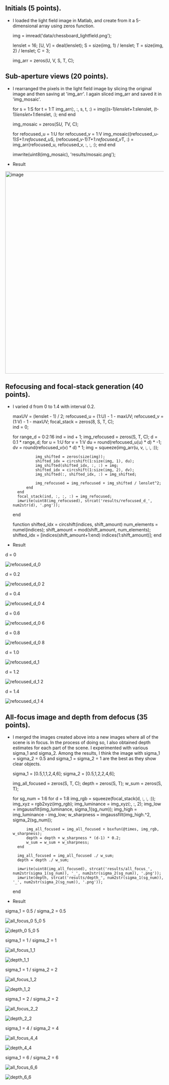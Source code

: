 ## Initials (5 points).
* I loaded the light field image in Matlab, and create from it a 5-dimensional array using zeros function.

    img = imread('data/chessboard_lightfield.png');

    lenslet = 16;
    [U, V] = deal(lenslet);
    S = size(img, 1) / lenslet;
    T = size(img, 2) / lenslet;
    C = 3;

    img_arr = zeros(U, V, S, T, C);
    
    
## Sub-aperture views (20 points).
* I rearranged the pixels in the light field image by slicing the original image and then saving at 'img_arr'. I again sliced img_arr and saved it in 'img_mosaic'.
 
    for s = 1:S
        for t = 1:T
            img_arr(:, :, s, t, :) = img((s-1)*lenslet+1:s*lenslet, (t-1)*lenslet+1:t*lenslet, :);
        end
    end

    img_mosaic = zeros(S*U, T*V, C);

    for refocused_u = 1:U
        for refocused_v = 1:V
            img_mosaic((refocused_u-1)*S+1:refocused_u*S, (refocused_v-1)*T+1:refocused_v*T, :) = img_arr(refocused_u, refocused_v, :, :, :);
        end
    end

    imwrite(uint8(img_mosaic), 'results/mosaic.png');

* Result
<img width="642" alt="image" src="https://github.com/yoonjiJung/AI621/assets/75105873/86a5f59d-8269-4709-b20c-ada13411852a">


## Refocusing and focal-stack generation (40 points).
* I varied d from 0 to 1.4 with interval 0.2. 

    maxUV = (lenslet - 1) / 2;
    refocused_u = (1:U) - 1 - maxUV;
    refocused_v = (1:V) - 1 - maxUV;
    focal_stack = zeros(8, S, T, C);  
    ind = 0;

    for range_d = 0:2:16
        ind = ind + 1;
        img_refocused = zeros(S, T, C);
        d = 0.1 * range_d;
        for u = 1:U
            for v = 1:V
                du = round(refocused_u(u) * d) * -1;
                dv = round(refocused_v(v) * d) * 1;
                img = squeeze(img_arr(u, v, :, :, :));

                img_shifted = zeros(size(img));
                shifted_idx = circshift(1:size(img, 1), du);
                img_shifted(shifted_idx, :, :) = img;
                shifted_idx = circshift(1:size(img, 2), dv);
                img_shifted(:, shifted_idx, :) = img_shifted;

                img_refocused = img_refocused + img_shifted / lenslet^2;    
            end
        end
        focal_stack(ind, :, :, :) = img_refocused;
        imwrite(uint8(img_refocused), strcat('results/refocused_d_', num2str(d), '.png'));
    end

    function shifted_idx = circshift(indices, shift_amount)
        num_elements = numel(indices);
        shift_amount = mod(shift_amount, num_elements);
        shifted_idx = [indices(shift_amount+1:end) indices(1:shift_amount)];
    end

* Result

d = 0

![refocused_d_0](https://github.com/yoonjiJung/AI621/assets/75105873/0d04cf62-361c-4318-8449-cdd03767d853)

d = 0.2

![refocused_d_0 2](https://github.com/yoonjiJung/AI621/assets/75105873/5c8ebbd4-b551-4f76-b99b-2870d3902b6f)

d = 0.4

![refocused_d_0 4](https://github.com/yoonjiJung/AI621/assets/75105873/83abc28c-23e5-45da-a196-65755f1ca11e)

d = 0.6

![refocused_d_0 6](https://github.com/yoonjiJung/AI621/assets/75105873/ecb609a1-fd44-45a4-b419-6f830d8c0927)

d = 0.8

![refocused_d_0 8](https://github.com/yoonjiJung/AI621/assets/75105873/82af5f5c-3a0e-42ea-8b4e-41ebf52710c9)

d = 1.0

![refocused_d_1](https://github.com/yoonjiJung/AI621/assets/75105873/6c278762-386c-4866-bd6b-f008b5a524d4)

d = 1.2

![refocused_d_1 2](https://github.com/yoonjiJung/AI621/assets/75105873/8d56c60d-4d7f-4355-86b9-52c274010078)

d = 1.4

![refocused_d_1 4](https://github.com/yoonjiJung/AI621/assets/75105873/c211ddc5-24c1-4306-a6ed-5b675ed12c35)


## All-focus image and depth from defocus (35 points).
* I merged the images created above into a new images where all of the scene is in focus. In the process of doing so, I also obtained depth estimates for each part of the scene. I experimented with various sigma_1 and sigma_2. Among the results, I think the image with sigma_1 = sigma_2 = 0.5 and sigma_1 = sigma_2 = 1 are the best as they show clear objects.

    sigma_1 = [0.5,1,1,2,4,6];
    sigma_2 = [0.5,1,2,2,4,6];

    img_all_focused = zeros(S, T, C);
    depth = zeros(S, T);
    w_sum = zeros(S, T);

    for sg_num = 1:6
        for d = 1:8
            img_rgb = squeeze(focal_stack(d, :, :, :));
            img_xyz = rgb2xyz(img_rgb);
            img_luminance = img_xyz(:, :, 2);
            img_low = imgaussfilt(img_luminance, sigma_1(sg_num));
            img_high = img_luminance - img_low;
            w_sharpness = imgaussfilt(img_high.^2, sigma_2(sg_num));

            img_all_focused = img_all_focused + bsxfun(@times, img_rgb, w_sharpness);
            depth = depth + w_sharpness * (d-1) * 0.2;
            w_sum = w_sum + w_sharpness;
        end

        img_all_focused = img_all_focused ./ w_sum;
        depth = depth ./ w_sum;

        imwrite(uint8(img_all_focused), strcat('results/all_focus_', num2str(sigma_1(sg_num)), '_', num2str(sigma_2(sg_num)), '.png'));
        imwrite(depth, strcat('results/depth_', num2str(sigma_1(sg_num)), '_', num2str(sigma_2(sg_num)), '.png'));
    end

* Result

sigma_1 = 0.5 / sigma_2 = 0.5

![all_focus_0 5_0 5](https://github.com/yoonjiJung/AI621/assets/75105873/8076a1da-02f5-4540-bcae-fa96cd1f7bbc)

![depth_0 5_0 5](https://github.com/yoonjiJung/AI621/assets/75105873/ae6cdd55-80c8-4773-b200-e8e83f2037f2)

sigma_1 = 1 / sigma_2 = 1

![all_focus_1_1](https://github.com/yoonjiJung/AI621/assets/75105873/d11da0da-9cb8-418a-a548-936d35c21aa8)

![depth_1_1](https://github.com/yoonjiJung/AI621/assets/75105873/2076cc67-2245-4110-9fcb-e11095209363)

sigma_1 = 1 / sigma_2 = 2

![all_focus_1_2](https://github.com/yoonjiJung/AI621/assets/75105873/cb71b525-c87a-4e26-87cb-8f16b3409017)

![depth_1_2](https://github.com/yoonjiJung/AI621/assets/75105873/29a1478f-9b2e-4564-be01-05036fd5a74b)

sigma_1 = 2 / sigma_2 = 2

![all_focus_2_2](https://github.com/yoonjiJung/AI621/assets/75105873/86fa16c0-f766-4e14-9c00-4c530cd94139)

![depth_2_2](https://github.com/yoonjiJung/AI621/assets/75105873/f092ec7a-3ee0-4401-9885-38857a69c7b8)

sigma_1 = 4 / sigma_2 = 4

![all_focus_4_4](https://github.com/yoonjiJung/AI621/assets/75105873/5b12e65e-66f8-4581-a53e-5195a6ef26f5)

![depth_4_4](https://github.com/yoonjiJung/AI621/assets/75105873/fa2de9a2-ef46-49bc-befe-c22848265dee)

sigma_1 = 6 / sigma_2 = 6

![all_focus_6_6](https://github.com/yoonjiJung/AI621/assets/75105873/89057c52-278a-430b-91ca-78f1c318656d)

![depth_6_6](https://github.com/yoonjiJung/AI621/assets/75105873/d3296d2f-89da-4f04-b06a-d520c5950302)

